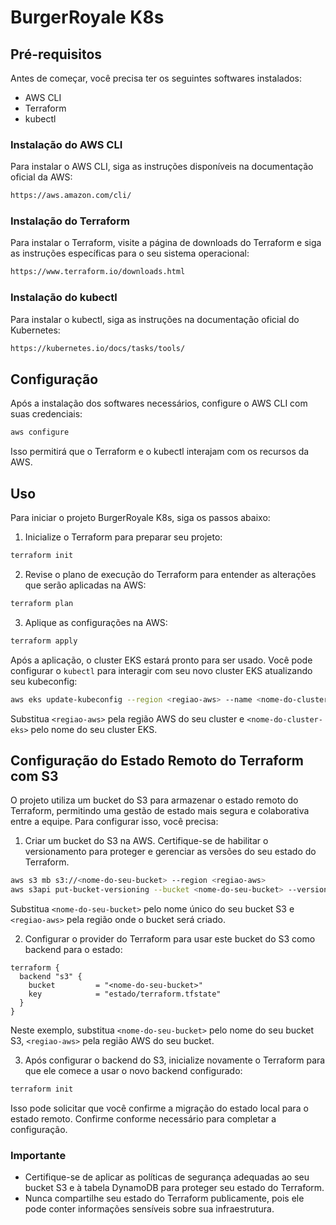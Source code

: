 # BurgerRoyale K8s

## Pré-requisitos

Antes de começar, você precisa ter os seguintes softwares instalados:

- AWS CLI
- Terraform
- kubectl

### Instalação do AWS CLI

Para instalar o AWS CLI, siga as instruções disponíveis na documentação oficial da AWS:

```bash
https://aws.amazon.com/cli/
```

### Instalação do Terraform

Para instalar o Terraform, visite a página de downloads do Terraform e siga as instruções específicas para o seu sistema operacional:

```bash
https://www.terraform.io/downloads.html
```

### Instalação do kubectl

Para instalar o kubectl, siga as instruções na documentação oficial do Kubernetes:

```bash
https://kubernetes.io/docs/tasks/tools/
```

## Configuração

Após a instalação dos softwares necessários, configure o AWS CLI com suas credenciais:

```bash
aws configure
```

Isso permitirá que o Terraform e o kubectl interajam com os recursos da AWS.

## Uso

Para iniciar o projeto BurgerRoyale K8s, siga os passos abaixo:

1. Inicialize o Terraform para preparar seu projeto:

```bash
terraform init
```

2. Revise o plano de execução do Terraform para entender as alterações que serão aplicadas na AWS:

```bash
terraform plan
```

3. Aplique as configurações na AWS:

```bash
terraform apply
```

Após a aplicação, o cluster EKS estará pronto para ser usado. Você pode configurar o `kubectl` para interagir com seu novo cluster EKS atualizando seu kubeconfig:

```bash
aws eks update-kubeconfig --region <regiao-aws> --name <nome-do-cluster-eks>
```

Substitua `<regiao-aws>` pela região AWS do seu cluster e `<nome-do-cluster-eks>` pelo nome do seu cluster EKS.

## Configuração do Estado Remoto do Terraform com S3

O projeto utiliza um bucket do S3 para armazenar o estado remoto do Terraform, permitindo uma gestão de estado mais segura e colaborativa entre a equipe. Para configurar isso, você precisa:

1. Criar um bucket do S3 na AWS. Certifique-se de habilitar o versionamento para proteger e gerenciar as versões do seu estado do Terraform.

```bash
aws s3 mb s3://<nome-do-seu-bucket> --region <regiao-aws>
aws s3api put-bucket-versioning --bucket <nome-do-seu-bucket> --versioning-configuration Status=Enabled
```

Substitua `<nome-do-seu-bucket>` pelo nome único do seu bucket S3 e `<regiao-aws>` pela região onde o bucket será criado.

2. Configurar o provider do Terraform para usar este bucket do S3 como backend para o estado:

```hcl
terraform {
  backend "s3" {
    bucket         = "<nome-do-seu-bucket>"
    key            = "estado/terraform.tfstate"
  }
}
```

Neste exemplo, substitua `<nome-do-seu-bucket>` pelo nome do seu bucket S3, `<regiao-aws>` pela região AWS do seu bucket.

3. Após configurar o backend do S3, inicialize novamente o Terraform para que ele comece a usar o novo backend configurado:

```bash
terraform init
```

Isso pode solicitar que você confirme a migração do estado local para o estado remoto. Confirme conforme necessário para completar a configuração.

### Importante

- Certifique-se de aplicar as políticas de segurança adequadas ao seu bucket S3 e à tabela DynamoDB para proteger seu estado do Terraform.
- Nunca compartilhe seu estado do Terraform publicamente, pois ele pode conter informações sensíveis sobre sua infraestrutura.
```

